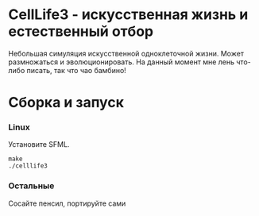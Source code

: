 # CellLife3 - искусственная жизнь и естественный отбор

Небольшая симуляция искусственной одноклеточной жизни. Может размножаться и эволюционировать. На данный момент мне лень что-либо писать, так что чао бамбино!

# Сборка и запуск

### Linux

Установите SFML.

```
make
./celllife3
```

### Остальные

Сосайте пенсил, портируйте сами